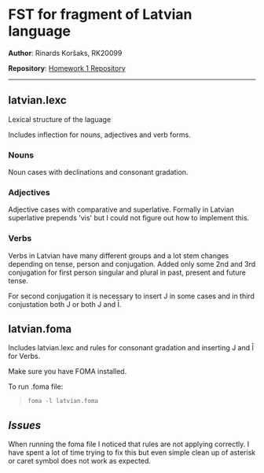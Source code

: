 # FST for fragment of Latvian language

**Author**: Rinards Koršaks, RK20099

**Repository**: [Homework 1 Repository](https://github.com/Rinards/nlp-hw1)

---

## latvian.lexc
Lexical structure of the laguage

Includes inflection for nouns, adjectives and verb forms.

### Nouns
Noun cases with declinations and consonant gradation.

### Adjectives
Adjective cases with comparative and superlative.
Formally in Latvian superlative prepends 'vis' but I could not figure out how to implement this.

### Verbs
Verbs in Latvian have many different groups and a lot stem changes depending on tense, person and conjugation. Added only some 2nd and 3rd conjugation for first person singular and plural in past, present and future tense.

For second conjugation it is necessary to insert J in some cases and in third conjustation both J or both J and Ī.

## latvian.foma
Includes latvian.lexc and rules for consonant gradation and inserting J and Ī for Verbs.

Make sure you have FOMA installed.

To run .foma file:
>`foma -l latvian.foma`

## *Issues*
When running the foma file I noticed that rules are not applying correctly. I have spent a lot of time trying to fix this but even simple clean up of asterisk or caret symbol does not work as expected.
